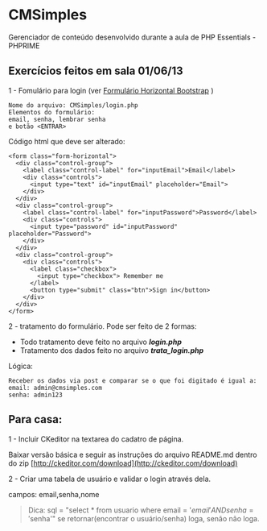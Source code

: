CMSimples
=========

Gerenciador de conteúdo desenvolvido durante a aula de PHP Essentials - PHPRIME

Exercícios feitos em sala 01/06/13
------------
1 - Fomulário para login (ver [Formulário Horizontal Bootstrap](http://twitter.github.io/bootstrap/base-css.html#forms "Bootstrap Form") )

	Nome do arquivo: CMSimples/login.php
	Elementos do formulário: 
	email, senha, lembrar senha
	e botão <ENTRAR>

Código html que deve ser alterado: 

	<form class="form-horizontal">
	  <div class="control-group">
	    <label class="control-label" for="inputEmail">Email</label>
	    <div class="controls">
	      <input type="text" id="inputEmail" placeholder="Email">
	    </div>
	  </div>
	  <div class="control-group">
	    <label class="control-label" for="inputPassword">Password</label>
	    <div class="controls">
	      <input type="password" id="inputPassword" placeholder="Password">
	    </div>
	  </div>
	  <div class="control-group">
	    <div class="controls">
	      <label class="checkbox">
	        <input type="checkbox"> Remember me
	      </label>
	      <button type="submit" class="btn">Sign in</button>
	    </div>
	  </div>
	</form>

2 - tratamento do formulário.
Pode ser feito de 2 formas:

- Todo tratamento deve feito no arquivo ***login.php***
- Tratamento dos dados feito no arquivo ***trata_login.php***

Lógica:
 
	Receber os dados via post e comparar se o que foi digitado é igual a:	
    email: admin@cmsimples.com
    senha: admin123


Para casa:
--------------------
1 - Incluir CKeditor na textarea do cadatro de página.

Baixar versão básica e seguir as instruções do arquivo README.md dentro do zip [http://ckeditor.com/download](http://ckeditor.com/download) 

2 - Criar uma tabela de usuário e validar o login através dela. 

campos: email,senha,nome

>Dica: sql = "select * from usuario 
where email = '$email' AND senha = '$senha'"
se retornar(encontrar o usuário/senha) loga, senão não loga.







